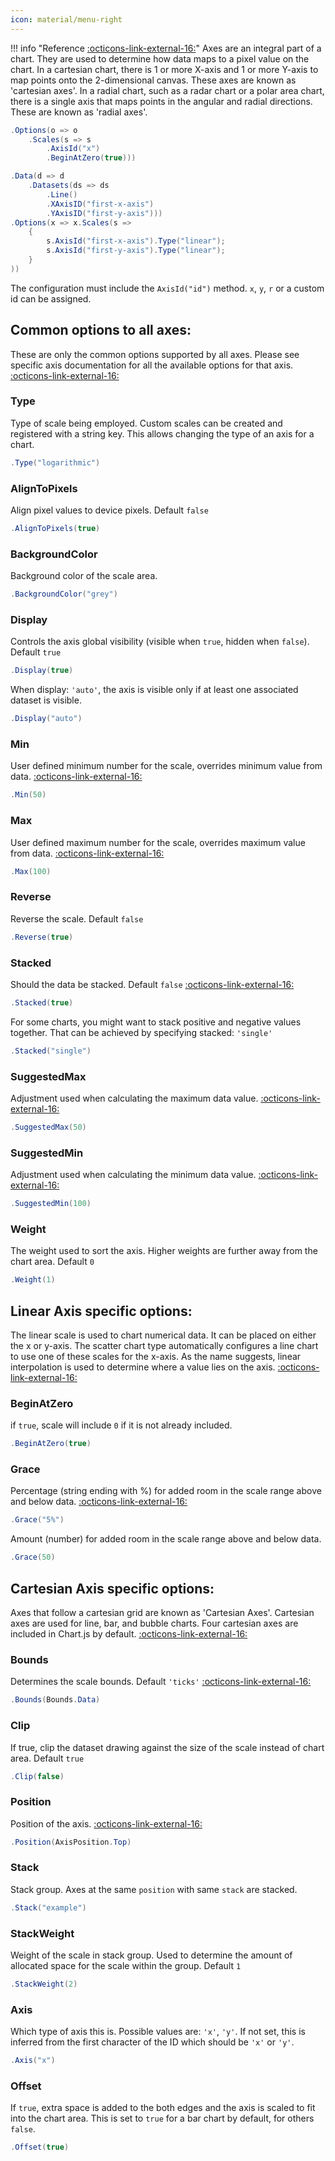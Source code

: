 ```yaml
---
icon: material/menu-right
---
```


!!! info "Reference [:octicons-link-external-16:](https://www.chartjs.org/docs/latest/axes/)"
	Axes are an integral part of a chart. They are used to determine how data maps to a pixel value on the chart.
	In a cartesian chart, there is 1 or more X-axis and 1 or more Y-axis to map points onto the 2-dimensional canvas. These axes are known as 'cartesian axes'.
	In a radial chart, such as a radar chart or a polar area chart, there is a single axis that maps points in the angular and radial directions. These are known as 'radial axes'.

```csharp hl_lines="3" linenums="1"
.Options(o => o
    .Scales(s => s
		.AxisId("x")
		.BeginAtZero(true)))
```
```csharp linenums="1"
.Data(d => d
    .Datasets(ds => ds
        .Line()
        .XAxisID("first-x-axis")
        .YAxisID("first-y-axis")))
.Options(x => x.Scales(s =>
    {
        s.AxisId("first-x-axis").Type("linear");
        s.AxisId("first-y-axis").Type("linear");
    }
))
```
The configuration must include the ```AxisId("id")``` method. ```x```, ```y```, ```r``` or a custom id can be assigned.

## Common options to all axes:
These are only the common options supported by all axes. Please see specific axis documentation for all the available options for that axis.
[:octicons-link-external-16:](https://www.chartjs.org/docs/latest/axes/#common-options-to-all-axes)

### Type
Type of scale being employed. Custom scales can be created and registered with a string key. 
This allows changing the type of an axis for a chart.
```csharp
.Type("logarithmic")
```

### AlignToPixels
Align pixel values to device pixels. Default ```false```
```csharp
.AlignToPixels(true)
```

### BackgroundColor
Background color of the scale area.
```csharp
.BackgroundColor("grey")
```

### Display
Controls the axis global visibility (visible when ```true```, hidden when ```false```).
Default ```true```
```csharp
.Display(true)
```
When display: ```'auto'```, the axis is visible only if at least one associated dataset is visible.
```csharp
.Display("auto")
```

### Min
User defined minimum number for the scale, overrides minimum value from data.
[:octicons-link-external-16:](https://www.chartjs.org/docs/latest/axes/#axis-range-settings)
```csharp
.Min(50)
```

### Max
User defined maximum number for the scale, overrides maximum value from data.
[:octicons-link-external-16:](https://www.chartjs.org/docs/latest/axes/#axis-range-settings)
```csharp
.Max(100)
```

### Reverse
Reverse the scale. Default ```false```
```csharp
.Reverse(true)
```

### Stacked
Should the data be stacked. Default ```false```
[:octicons-link-external-16:](https://www.chartjs.org/docs/latest/axes/#stacking)
```csharp
.Stacked(true)
```
For some charts, you might want to stack positive and negative values together. 
That can be achieved by specifying stacked: ```'single'```
```csharp
.Stacked("single")
```

### SuggestedMax
Adjustment used when calculating the maximum data value.
[:octicons-link-external-16:](https://www.chartjs.org/docs/latest/axes/#axis-range-settings)
```csharp
.SuggestedMax(50)
```

### SuggestedMin
Adjustment used when calculating the minimum data value.
[:octicons-link-external-16:](https://www.chartjs.org/docs/latest/axes/#axis-range-settings)
```csharp
.SuggestedMin(100)
```

### Weight
The weight used to sort the axis. Higher weights are further away from the chart area.
Default ```0```
```csharp
.Weight(1)
```

## Linear Axis specific options:
The linear scale is used to chart numerical data. It can be placed on either the x or y-axis. 
The scatter chart type automatically configures a line chart to use one of these scales for the x-axis. As the name suggests, linear interpolation is used to determine where a value lies on the axis.
[:octicons-link-external-16:](https://www.chartjs.org/docs/latest/axes/cartesian/linear.html#linear-axis-specific-options)

### BeginAtZero
if ```true```, scale will include ```0``` if it is not already included.
```csharp
.BeginAtZero(true)
```

### Grace
Percentage (string ending with %) for added room in the scale range above and below data.
[:octicons-link-external-16:](https://www.chartjs.org/docs/latest/axes/cartesian/linear.html#grace)
```csharp
.Grace("5%")
```
Amount (number) for added room in the scale range above and below data.
```csharp
.Grace(50)
```

## Cartesian Axis specific options:
Axes that follow a cartesian grid are known as 'Cartesian Axes'. Cartesian axes are used for line, bar, and bubble charts. Four cartesian axes are included in Chart.js by default.
[:octicons-link-external-16:](https://www.chartjs.org/docs/latest/axes/cartesian/#common-options-to-all-cartesian-axes)

### Bounds
Determines the scale bounds. Default ```'ticks'```
[:octicons-link-external-16:](https://www.chartjs.org/docs/latest/axes/cartesian/#scale-bounds)
```csharp
.Bounds(Bounds.Data)
```

### Clip
If true, clip the dataset drawing against the size of the scale instead of chart area.
Default ```true```
```csharp
.Clip(false)
```

### Position
Position of the axis.
[:octicons-link-external-16:](https://www.chartjs.org/docs/latest/axes/cartesian/#axis-position)
```csharp
.Position(AxisPosition.Top)
```

### Stack
Stack group. Axes at the same ```position``` with same ```stack``` are stacked.
```csharp
.Stack("example")
```

### StackWeight
Weight of the scale in stack group. Used to determine the amount of allocated space for the scale within the group.
Default ```1```
```csharp
.StackWeight(2)
```

### Axis
Which type of axis this is. Possible values are: ```'x'```, ```'y'```. 
If not set, this is inferred from the first character of the ID which should be ```'x'``` or ```'y'```.
```csharp
.Axis("x")
```

### Offset
If ```true```, extra space is added to the both edges and the axis is scaled to fit into the chart area.
This is set to ```true``` for a bar chart by default, for others ```false```.
```csharp
.Offset(true)
```
